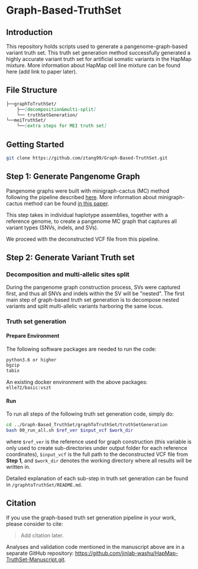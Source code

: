 # Graph-Based-TruthSet

## Introduction

This repository holds scripts used to generate a pangenome-graph-based variant truth set. 
This truth set generation method successfully generated a highly accurate variant truth set for artificial somatic variants in the HapMap mixture. More information about HapMap cell line mixture can be found here (add link to paper later).

## File Structure
```markdown
├──graphToTruthSet/
    ├──[decomposition&multi-split]
    └── truthSetGeneration/
└──meiTruthSet/
    └──[extra steps for MEI truth set]
```

## Getting Started
```bash
git clone https://github.com/ztang99/Graph-Based-TruthSet.git
```

## Step 1: Generate Pangenome Graph
Pangenome graphs were built with minigraph-cactus (MC) method following the pipeline described [here](https://github.com/twlab/cig-pipelines/blob/main/wdl/pipelines/pangenome/mcgb.doc.md). More information about minigraph-cactus method can be found [in this paper](https://www.nature.com/articles/s41587-023-01793-w).

This step takes in individual haplotype assemblies, together with a reference genome, to create a pangenome MC graph that captures all variant types (SNVs, indels, and SVs). 

We proceed with the deconstructed VCF file from this pipeline.

## Step 2: Generate Variant Truth set

### Decomposition and multi-allelic sites split
During the pangenome graph construction process, SVs were captured first, and thus all SNVs and indels within the SV will be "nested". The first main step of graph-based truth set generation is to decompose nested variants and split multi-allelic variants harboring the same locus. 

### Truth set generation

#### Prepare Environment
The following software packages are needed to run the code:
```markdown
python3.6 or higher
bgzip
tabix
```
An existing docker environment with the above packages: `elle72/basic:vszt`

#### Run
To run all steps of the following truth set generation code, simply do:
```bash
cd ../Graph-Based_TruthSet/graphToTruthSet/truthSetGeneration
bash 00_run_all.sh $ref_ver $input_vcf $work_dir
```
where `$ref_ver` is the reference used for graph construction (this variable is only used to create sub-directories under output folder for each reference coordinates), `$input_vcf` is the full path to the deconstructed VCF file from **Step 1**, and `$work_dir` denotes the working directory where all results will be written in.

Detailed explanation of each sub-step in truth set generation can be found in `/graphtoTruthSet/README.md`.

## Citation

If you use the graph-based truth set generation pipeline in your work, please consider to cite:

> Add citation later.

Analyses and validation code mentioned in the manuscript above are in a separate GitHub repository: https://github.com/jinlab-washu/HapMap-TruthSet-Manuscript.git.